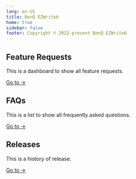 ```yaml
---
lang: en-US
title: BenQ EZWrite6
home: true
sidebar: false
footer: Copyright © 2022-present BenQ EZWrite6
---
```


<div class="features">
  <div class="feature">
    <h2>Feature Requests</h2>
    <p>This is a dashboard to show all feature requests.</p>
    <p><a href="/ezwrite6-docs/features/">Go to →</a></p>
  </div>
  <div class="feature">
    <h2>FAQs</h2>
    <p>This is a list to show all frequently asked questions.</p>
    <p><a href="/ezwrite6-docs/faqs/">Go to →</a></p>
  </div>
  <div class="feature">
    <h2>Releases</h2>
    <p>This is a history of release.</p>
    <p><a href="/ezwrite6-docs/releases/">Go to →</a></p>
  </div>
</div>
